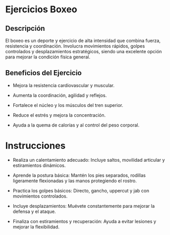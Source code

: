 # Ejercicios Boxeo

## Descripción

El boxeo es un deporte y ejercicio de alta intensidad que combina fuerza, resistencia y coordinación. Involucra movimientos rápidos, golpes controlados y desplazamientos estratégicos, siendo una excelente opción para mejorar la condición física general.

## Beneficios del Ejercicio

- Mejora la resistencia cardiovascular y muscular.

- Aumenta la coordinación, agilidad y reflejos.

- Fortalece el núcleo y los músculos del tren superior.

- Reduce el estrés y mejora la concentración.

- Ayuda a la quema de calorías y al control del peso corporal.

# Instrucciones

- Realiza un calentamiento adecuado: Incluye saltos, movilidad articular y estiramientos dinámicos.

- Aprende la postura básica: Mantén los pies separados, rodillas ligeramente flexionadas y las manos protegiendo el rostro.

- Practica los golpes básicos: Directo, gancho, uppercut y jab con movimientos controlados.

- Incluye desplazamientos: Muévete constantemente para mejorar la defensa y el ataque.

- Finaliza con estiramientos y recuperación: Ayuda a evitar lesiones y mejorar la flexibilidad.

